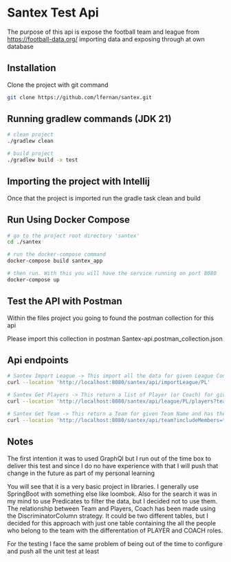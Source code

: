 # Santex Test Api

The purpose of this api is expose the football team and league from https://football-data.org/ importing data and exposing through at own database

## Installation

Clone the project with git command

```bash
git clone https://github.com/lfernan/santex.git
```
## Running gradlew commands (JDK 21)

```bash
# clean project
./gradlew clean

# build project
./gradlew build -x test
```
## Importing the project with Intellij

Once that the project is imported run the gradle task clean and build

## Run Using Docker Compose

```bash
# go to the project root directory 'santex'
cd ./santex

# run the docker-compose command
docker-compose build santex_app

# then run. With this you will have the service running on port 8080
docker-compose up
```

## Test the API with Postman

Within the files project you going to found the postman collection for this api

Please import this collection in postman Santex-api.postman_collection.json

## Api endpoints
```bash
# Santex Import League -> This import all the data for given League Code
curl --location 'http://localhost:8080/santex/api/importLeague/PL'

# Santex Get Players -> This return a list of Player (or Coach) for given League Code and Team Name
curl --location 'http://localhost:8080/santex/api/league/PL/players?teamName=Everton%20FC'

# Santex Get Team -> This return a Team for given Team Name and has the option to include Players or Coach
curl --location 'http://localhost:8080/santex/api/team?includeMembers=true&teamName=Arsenal%20FC'
```
## Notes
The first intention it was to used GraphQl but I run out of the time box to deliver this test and since I do no have experience with that I will push that change in the future as part of my personal learning

You will see that it is a very basic project in libraries. I generally use SpringBoot with something else like loombok. Also for the search it was in my mind to use Predicates to filter the data, but I decided not to use them. The relationship between Team and Players, Coach has been made using the DiscriminatorColumn strategy. It could be two different tables, but I decided for this approach with just one table containing the all the people who belong to the team with the differentation of PLAYER and COACH roles.

For the testing I face the same problem of being out of the time to configure and push all the unit test at least

